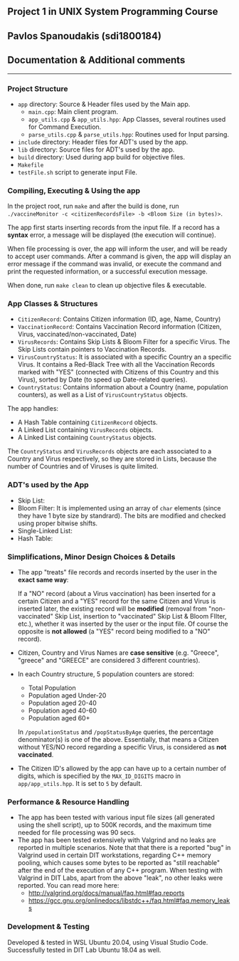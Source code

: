## Project 1 in UNIX System Programming Course
## Pavlos Spanoudakis (sdi1800184)
## Documentation & Additional comments
***

### Project Structure
- `app` directory: Source & Header files used by the Main app.
    - `main.cpp`: Main client program.
    - `app_utils.cpp` & `app_utils.hpp`: App Classes, several routines used for Command Execution.
    - `parse_utils.cpp` & `parse_utils.hpp`: Routines used for Input parsing.
- `include` directory: Header files for ADT's used by the app.
- `lib` directory: Source files for ADT's used by the app.
- `build` directory: Used during app build for objective files.
- `Makefile`
- `testFile.sh` script to generate input File.

### Compiling, Executing & Using the app
In the project root, run `make` and after the build is done,
run `./vaccineMonitor -c <citizenRecordsFile> -b <Bloom Size (in bytes)>`.

The app first starts inserting records from the input file. If a record
has a **syntax** error, a message will be displayed (the execution will continue).

When file processing is over, the app will inform the user, and will be ready to accept user commands.
After a command is given, the app will display an error message if the command was invalid,
or execute the command and print the requested information, or a successful execution message.

When done, run `make clean` to clean up objective files & executable.

### App Classes & Structures
- `CitizenRecord`: Contains Citizen information (ID, age, Name, Country)
- `VaccinationRecord`: Contains Vaccination Record information (Citizen, Virus, vaccinated/non-vaccinated, Date)
- `VirusRecords`: Contains Skip Lists & Bloom Filter for a specific Virus. 
                  The Skip Lists contain pointers to Vaccination Records.
- `VirusCountryStatus`: It is associated with a specific Country an a specific Virus.
                        It contains a Red-Black Tree with all the Vaccination Records marked with "YES"
                        (connected with Citizens of this Country and this Virus),
                         sorted by Date (to speed up Date-related queries).
- `CountryStatus`: Contains information about a Country (name, population counters), as well as
                   a List of `VirusCountryStatus` objects.

The app handles:
- A Hash Table containing `CitizenRecord` objects.
- A Linked List containing `VirusRecords` objects.
- A Linked List containing `CountryStatus` objects.

The `CountryStatus` and `VirusRecords` objects are each associated to a Country and Virus respectively,
so they are stored in Lists, because the number of Countries and of Viruses is
quite limited.

### ADT's used by the App
- Skip List:
- Bloom Filter: It is implemented using an array of `char` elements (since they have 1 byte size by standrard).
  The bits are modified and checked using proper bitwise shifts.
- Single-Linked List:
- Hash Table:

### Simplifications, Minor Design Choices & Details
- The app "treats" file records and records inserted by the user in the **exact same way**:

  If a "NO" record (about a Virus vaccination) has been inserted for a certain Citizen and
  a "YES" record for the same Citizen and Virus is inserted later, the existing record will be **modified**
  (removal from "non-vaccinated" Skip List, insertion to "vaccinated" Skip List & Bloom FIlter, etc.),
  whether it was inserted by the user or the input file. Of course the opposite is **not allowed**
  (a "YES" record being modified to a "NO" record). 
- Citizen, Country and Virus Names are **case sensitive**
  (e.g. "Greece", "greece" and "GREECE" are considered 3 different countries).
- In each Country structure, 5 population counters are stored:
    - Total Population
    - Population aged Under-20
    - Population aged 20-40
    - Population aged 40-60
    - Population aged 60+

    In `/populationStatus` and `/popStatusByAge` queries, the percentage denominator(s) is one of the above.
    Essentially, that means a Citizen without YES/NO record regarding a specific Virus, 
    is considered as **not vaccinated**.
- The Citizen ID's allowed by the app can have up to a certain number of digits,
  which is specified by the `MAX_ID_DIGITS` macro in `app/app_utils.hpp`. It is set to `5` by default.

### Performance & Resource Handling
- The app has been tested with various input file sizes (all generated using the shell script), up to 500K records,
and the maximum time needed for file processing was 90 secs.
- The app has been tested extensively with Valgrind and no leaks are reported in multiple scenarios.
  Note that that there is a reported "bug" in Valgrind used in certain DIT workstations, regarding C++ memory pooling,
  which causes some bytes to be reported as "still reachable" after the end of the execution of any C++ program.
  When testing with Valgrind in DIT Labs, apart from the above "leak", no other leaks were reported.
  You can read more here:
  - http://valgrind.org/docs/manual/faq.html#faq.reports
  - https://gcc.gnu.org/onlinedocs/libstdc++/faq.html#faq.memory_leaks

### Development & Testing
Developed & tested in WSL Ubuntu 20.04, using Visual Studio Code.
Successfully tested in DIT Lab Ubuntu 18.04 as well.
